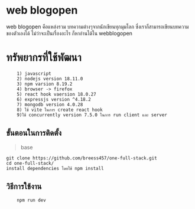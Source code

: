 # web blogopen

web blogopen คือแหล่งรวม  บทความต่างๆจากนักเขียนทุกมุมโลก ซึ่งเราก็สามารถเขียนบทความของตัวเองได้ ไม่ว่าจะเป็นเรื่องอะไร ก็หาอ่านได้ใน webblogopen


# ทรัพยากรที่ใช้พัฒนา
		1) javascript
		2) nodejs version 18.11.0
		3) npm varsion 8.19.2
		4) browser -> firefox
		5) react hook vaersion 18.0.27
		6) expressjs version ^4.18.2
		7) mongodb version 4.0.28
		8) ใช้ vite ในการ create react hook
		9)ใช้ concurrently version 7.5.0 ในการ run client และ server

## ขั้นตอนในการติดตั้ง

> base

	git clone https://github.com/breess457/one-full-stack.git
	cd one-full-stack/
	install dependencies โดยใช้ npm install

## วิธีการใช้งาน

		npm run dev
